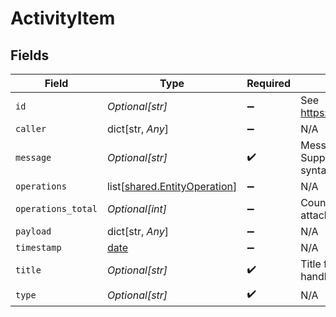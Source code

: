 # ActivityItem


## Fields

| Field                                                                      | Type                                                                       | Required                                                                   | Description                                                                | Example                                                                    |
| -------------------------------------------------------------------------- | -------------------------------------------------------------------------- | -------------------------------------------------------------------------- | -------------------------------------------------------------------------- | -------------------------------------------------------------------------- |
| `id`                                                                       | *Optional[str]*                                                            | :heavy_minus_sign:                                                         | See https://github.com/ulid/spec                                           | 01F130Q52Q6MWSNS8N2AVXV4JN                                                 |
| `caller`                                                                   | dict[str, *Any*]                                                           | :heavy_minus_sign:                                                         | N/A                                                                        |                                                                            |
| `message`                                                                  | *Optional[str]*                                                            | :heavy_check_mark:                                                         | Message for activity. Supports handlebars syntax.                          | {{caller}} did something with {{entity payload.entity.id}}.                |
| `operations`                                                               | list[[shared.EntityOperation](undefined/models/shared/entityoperation.md)] | :heavy_minus_sign:                                                         | N/A                                                                        |                                                                            |
| `operations_total`                                                         | *Optional[int]*                                                            | :heavy_minus_sign:                                                         | Count of total operations attached to this activity                        | 1                                                                          |
| `payload`                                                                  | dict[str, *Any*]                                                           | :heavy_minus_sign:                                                         | N/A                                                                        |                                                                            |
| `timestamp`                                                                | [date](https://docs.python.org/3/library/datetime.html#date-objects)       | :heavy_minus_sign:                                                         | N/A                                                                        |                                                                            |
| `title`                                                                    | *Optional[str]*                                                            | :heavy_check_mark:                                                         | Title for activity. Supports handlebars syntax.                            | My custom activity                                                         |
| `type`                                                                     | *Optional[str]*                                                            | :heavy_check_mark:                                                         | N/A                                                                        | MyCustomActivity                                                           |
